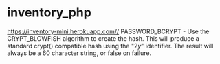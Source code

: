# inventory_php
https://inventory-mini.herokuapp.com//
PASSWORD_BCRYPT - Use the CRYPT_BLOWFISH algorithm to create the hash. This will produce a standard crypt() compatible hash using the "$2y$" identifier. The result will always be a 60 character string, or false on failure.
